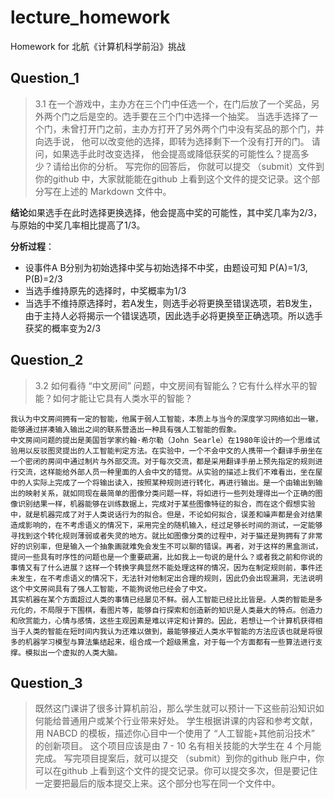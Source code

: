 # lecture_homework
Homework for 北航《计算机科学前沿》挑战 
## Question_1

> 3.1 在一个游戏中，主办方在三个门中任选一个，在门后放了一个奖品，另外两个门之后是空的。选手要在三个门中选择一个抽奖。 当选手选择了一个门，未曾打开门之前，主办方打开了另外两个门中没有奖品的那个门，并向选手说， 他可以改变他的选择，即转为选择剩下一个没有打开的门。  请问，如果选手此时改变选择， 他会提高或降低获奖的可能性么？提高多少？请给出你的分析。 写完你的回答后， 你就可以提交 （submit）文件到你的github 中，大家就能能在github 上看到这个文件的提交记录。这个部分写在上述的 Markdown 文件中。 

**结论**如果选手在此时选择更换选择，他会提高中奖的可能性，其中奖几率为2/3，与原始的中奖几率相比提高了1/3。

**分析过程**：
- 设事件A B分别为初始选择中奖与初始选择不中奖，由题设可知 P(A)=1/3, P(B)=2/3
- 当选手维持原先的选择时，中奖概率为1/3
- 当选手不维持原选择时，若A发生，则选手必将更换至错误选项，若B发生，由于主持人必将揭示一个错误选项，因此选手必将更换至正确选项。所以选手获奖的概率变为2/3


## Question_2

> 3.2 如何看待 “中文房间” 问题，中文房间有智能么？它有什么样水平的智能？如何才能让它具有人类水平的智能？

    我认为中文房间拥有一定的智能，他属于弱人工智能，本质上与当今的深度学习网络如出一辙，能够通过拼凑输入输出之间的联系营造出一种具有强人工智能的假象。
    中文房间问题的提出是美国哲学家约翰·希尔勒（John Searle）在1980年设计的一个思维试验用以反驳图灵提出的人工智能判定方法。在实验中，一个不会中文的人携带一个翻译手册坐在一个密闭的房间中通过制片与外部交流。对于每次交流，都是采用翻译手册上预先指定的规则进行交流，这样能给外部人员一种里面的人会中文的错觉。从实验的描述上我们不难看出，坐在屋中的人实际上完成了一个将输出读入，按照某种规则进行转化，再进行输出。是一个由输出到输出的映射关系，就如同现在最简单的图像分类问题一样，将如进行一些列处理得出一个正确的图像识别结果一样，机器能够在训练数据上，完成对于某些图像特征的拟合，而在这个假想实验中，就是机器完成了对于人类说话行为的拟合。但是，不论如何拟合，误差和噪声都是会对结果造成影响的，在不考虑语义的情况下，采用完全的随机输入，经过足够长时间的测试，一定能够寻找到这个转化规则薄弱或者失灵的地方。就比如图像分类的过程中，对于猫还是狗拥有了非常好的识别率，但是输入一个抽象画就难免会发生不可以聊的错误。再者，对于这样的黑盒测试，提问一些具有时序性的问题也是一个重要疏漏，比如我上一句说的是什么？或者我之前和你说的事情又有了什么进展？这样一个转换字典显然不能处理这样的情况，因为在制定规则前，事件还未发生，在不考虑语义的情况下，无法针对他制定出合理的规则，因此仍会出现漏洞，无法说明这个中文房间具有了强人工智能，不能狗说他已经会了中文。
    其实机器在某个方面超过人类的事情已经屡见不鲜。弱人工智能已经比比皆是。人类的智能是多元化的，不局限于下围棋，看图片等，能够自行探索和创造新的知识是人类最大的特点。创造力和欣赏能力，心情与感情，这些主观因素是难以评定和计算的。因此，若想让一个计算机获得相当于人类的智能在短时间内我认为还难以做到，最能够接近人类水平智能的方法应该也就是将很多的机器学习模型与算法集结起来，组合成一个超级黑盒，对于每一个方面都有一些算法进行支撑。模拟出一个虚拟的人类大脑。
## Question_3

>  既然这门课讲了很多计算机前沿，那么学生就可以预计一下这些前沿知识如何能给普通用户或某个行业带来好处。 学生根据讲课的内容和参考文献，用 NABCD 的模板，描述你心目中一个使用了 “人工智能+其他前沿技术” 的创新项目。 这个项目应该是由 7 - 10 名有相关技能的大学生在 4 个月能完成。 写完项目提案后，就可以提交 （submit）到你的github 账户中，你可以在github 上看到这个文件的提交记录。你可以提交多次，但是要记住一定要把最后的版本提交上来。这个部分也写在同一个文件中。
